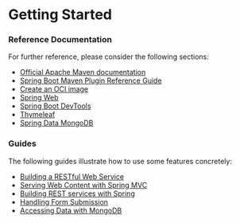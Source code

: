 # Getting Started

### Reference Documentation
For further reference, please consider the following sections:

* [Official Apache Maven documentation](https://maven.apache.org/guides/index.html)
* [Spring Boot Maven Plugin Reference Guide](https://docs.spring.io/spring-boot/docs/3.2.3-SNAPSHOT/maven-plugin/reference/html/)
* [Create an OCI image](https://docs.spring.io/spring-boot/docs/3.2.3-SNAPSHOT/maven-plugin/reference/html/#build-image)
* [Spring Web](https://docs.spring.io/spring-boot/docs/3.2.3-SNAPSHOT/reference/htmlsingle/index.html#web)
* [Spring Boot DevTools](https://docs.spring.io/spring-boot/docs/3.2.3-SNAPSHOT/reference/htmlsingle/index.html#using.devtools)
* [Thymeleaf](https://docs.spring.io/spring-boot/docs/3.2.3-SNAPSHOT/reference/htmlsingle/index.html#web.servlet.spring-mvc.template-engines)
* [Spring Data MongoDB](https://docs.spring.io/spring-boot/docs/3.2.3-SNAPSHOT/reference/htmlsingle/index.html#data.nosql.mongodb)

### Guides
The following guides illustrate how to use some features concretely:

* [Building a RESTful Web Service](https://spring.io/guides/gs/rest-service/)
* [Serving Web Content with Spring MVC](https://spring.io/guides/gs/serving-web-content/)
* [Building REST services with Spring](https://spring.io/guides/tutorials/rest/)
* [Handling Form Submission](https://spring.io/guides/gs/handling-form-submission/)
* [Accessing Data with MongoDB](https://spring.io/guides/gs/accessing-data-mongodb/)

